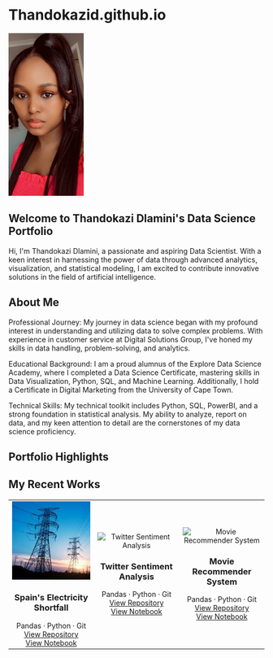 # Thandokazid.github.io
![Thandokazi Dlamini](https://github.com/Thandokazi-Dlamini/Thandokazid.github.io/blob/main/IMG_8568%20(1).PNG?raw=true)

## Welcome to Thandokazi Dlamini's Data Science Portfolio

Hi, I'm Thandokazi Dlamini, a passionate and aspiring Data Scientist. With a keen interest in harnessing the power of data through advanced analytics, visualization, and statistical modeling, I am excited to contribute innovative solutions in the field of artificial intelligence.

## About Me
Professional Journey: My journey in data science began with my profound interest in understanding and utilizing data to solve complex problems. With experience in customer service at Digital Solutions Group, I've honed my skills in data handling, problem-solving, and analytics.

Educational Background: I am a proud alumnus of the Explore Data Science Academy, where I completed a Data Science Certificate, mastering skills in Data Visualization, Python, SQL, and Machine Learning. Additionally, I hold a Certificate in Digital Marketing from the University of Cape Town.

Technical Skills: My technical toolkit includes Python, SQL, PowerBI, and a strong foundation in statistical analysis. My ability to analyze, report on data, and my keen attention to detail are the cornerstones of my data science proficiency.

## Portfolio Highlights

## My Recent Works

<div align="center">
  <table>
    <tr>
      <td align="center" width="33%">
        <img src="https://github.com/Thandokazi-Dlamini/Thandokazid.github.io/blob/main/electric.jpg" alt="Spain's Electricity Shortfall" style="width:100%">
        <br>
        <h3>Spain's Electricity Shortfall</h3>
        <span>Pandas · Python · Git</span>
        <br>
        <a href="LINK-TO-SPAIN-ELECTRICITY-SHORTFALL-REPO" target="_blank">View Repository</a>
        <br>
        <a href="LINK-TO-SPAIN-ELECTRICITY-SHORTFALL-NOTEBOOK" target="_blank">View Notebook</a>
      </td>
      <td align="center" width="33%">
        <img src="LINK-TO-YOUR-IMAGE" alt="Twitter Sentiment Analysis" style="width:100%">
        <br>
        <h3>Twitter Sentiment Analysis</h3>
        <span>Pandas · Python · Git</span>
        <br>
        <a href="LINK-TO-TWITTER-SENTIMENT-ANALYSIS-REPO" target="_blank">View Repository</a>
        <br>
        <a href="LINK-TO-TWITTER-SENTIMENT-ANALYSIS-NOTEBOOK" target="_blank">View Notebook</a>
      </td>
      <td align="center" width="33%">
        <img src="LINK-TO-YOUR-IMAGE" alt="Movie Recommender System" style="width:100%">
        <br>
        <h3>Movie Recommender System</h3>
        <span>Pandas · Python · Git</span>
        <br>
        <a href="LINK-TO-MOVIE-RECOMMENDER-SYSTEM-REPO" target="_blank">View Repository</a>
        <br>
        <a href="LINK-TO-MOVIE-RECOMMENDER-SYSTEM-NOTEBOOK" target="_blank">View Notebook</a>
      </td>
    </tr>
  </table>
</div>




